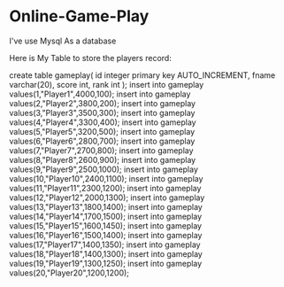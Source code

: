 # Online-Game-Play
I've use Mysql As a database

Here is My Table to store the players record:


create table gameplay(
    id integer primary key AUTO_INCREMENT,
    fname varchar(20),
    score int,
    rank int
);
insert into gameplay values(1,"Player1",4000,100);
insert into gameplay values(2,"Player2",3800,200);
insert into gameplay values(3,"Player3",3500,300);
insert into gameplay values(4,"Player4",3300,400);
insert into gameplay values(5,"Player5",3200,500);
insert into gameplay values(6,"Player6",2800,700);
insert into gameplay values(7,"Player7",2700,800);
insert into gameplay values(8,"Player8",2600,900);
insert into gameplay values(9,"Player9",2500,1000);
insert into gameplay values(10,"Player10",2400,1100);
insert into gameplay values(11,"Player11",2300,1200);
insert into gameplay values(12,"Player12",2000,1300);
insert into gameplay values(13,"Player13",1800,1400);
insert into gameplay values(14,"Player14",1700,1500);
insert into gameplay values(15,"Player15",1600,1450);
insert into gameplay values(16,"Player16",1500,1400);
insert into gameplay values(17,"Player17",1400,1350);
insert into gameplay values(18,"Player18",1400,1300);
insert into gameplay values(19,"Player19",1300,1250);
insert into gameplay values(20,"Player20",1200,1200);
